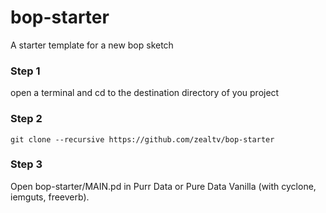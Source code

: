 # bop-starter
A starter template for a new bop sketch

### Step 1
open a terminal and cd to the destination directory of you project

### Step 2
```
git clone --recursive https://github.com/zealtv/bop-starter
```
### Step 3
Open bop-starter/MAIN.pd in Purr Data or Pure Data Vanilla (with cyclone, iemguts, freeverb).
